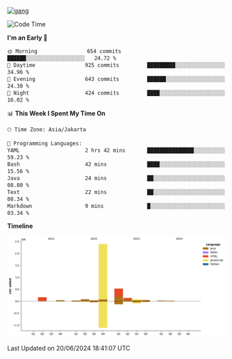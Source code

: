 <!-- [<img src='https://dev.karakun.com/assets/posts/2018-09-16-jc-java-article/3duke_suspects.jpg' alt='java'>](https://github.com/yeahbutstill) -->
[<img src='https://asset-2.tstatic.net/tribunnewswiki/foto/bank/images/Mozart.jpg' alt='gang'>](https://github.com/yeahbutstill)

<!--START_SECTION:waka-->
![Code Time](http://img.shields.io/badge/Code%20Time-2%2C728%20hrs%2017%20mins-blue)

**I'm an Early 🐤** 

```text
🌞 Morning                654 commits         ██████░░░░░░░░░░░░░░░░░░░   24.72 % 
🌆 Daytime                925 commits         █████████░░░░░░░░░░░░░░░░   34.96 % 
🌃 Evening                643 commits         ██████░░░░░░░░░░░░░░░░░░░   24.30 % 
🌙 Night                  424 commits         ████░░░░░░░░░░░░░░░░░░░░░   16.02 % 
```


📊 **This Week I Spent My Time On** 

```text
🕑︎ Time Zone: Asia/Jakarta

💬 Programming Languages: 
YAML                     2 hrs 42 mins       ███████████████░░░░░░░░░░   59.23 % 
Bash                     42 mins             ████░░░░░░░░░░░░░░░░░░░░░   15.56 % 
Java                     24 mins             ██░░░░░░░░░░░░░░░░░░░░░░░   08.80 % 
Text                     22 mins             ██░░░░░░░░░░░░░░░░░░░░░░░   08.34 % 
Markdown                 9 mins              █░░░░░░░░░░░░░░░░░░░░░░░░   03.34 % 
```

**Timeline**

![Lines of Code chart](https://raw.githubusercontent.com/yeahbutstill/yeahbutstill/main/assets/bar_graph.png)


 Last Updated on 20/06/2024 18:41:07 UTC
<!--END_SECTION:waka-->
